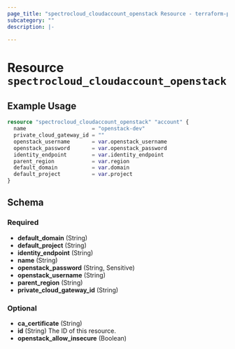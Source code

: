 ```yaml
---
page_title: "spectrocloud_cloudaccount_openstack Resource - terraform-provider-spectrocloud"
subcategory: ""
description: |-
  
---
```


# Resource `spectrocloud_cloudaccount_openstack`



## Example Usage

```terraform
resource "spectrocloud_cloudaccount_openstack" "account" {
  name                     = "openstack-dev"
  private_cloud_gateway_id = ""
  openstack_username       = var.openstack_username
  openstack_password       = var.openstack_password
  identity_endpoint        = var.identity_endpoint
  parent_region            = var.region
  default_domain           = var.domain
  default_project          = var.project
}
```

## Schema

### Required

- **default_domain** (String)
- **default_project** (String)
- **identity_endpoint** (String)
- **name** (String)
- **openstack_password** (String, Sensitive)
- **openstack_username** (String)
- **parent_region** (String)
- **private_cloud_gateway_id** (String)

### Optional

- **ca_certificate** (String)
- **id** (String) The ID of this resource.
- **openstack_allow_insecure** (Boolean)


